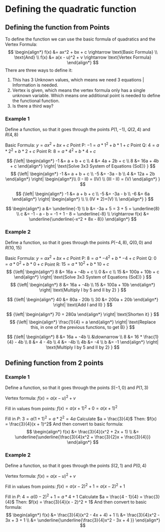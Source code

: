 # Defining the quadratic function

## Defining the function from Points
To define the function we can use the basic formula of quadratics and the Vertex Formula:
$$
\begin{align*}
f(x) &= ax^2 + bx + c \rightarrow \text{Basic Formula} \\
\text{And} \\
f(x) &= a(x - u)^2 + v \rightarrow \text{Vertex Formula}
\end{align*}
$$
There are three ways to define it:
1. This has 3 Unknown values, which means we need 3 equations | Information is needed.
2. Vertex is given, which means the vertex formula only has a single unknown variable. Which means one additional point is needed to define the functional function.
3. Is there a third way?


### Example 1
Define a function, so that it goes through the points $P(1, -1)$, $Q(2, 4)$ and $R(4, 8)$

Basic Formula: $\displaystyle y = ax^2 + bx + c$
Point P: $\displaystyle -1 = a * 1^2 + b * 1 + c$
Point Q: $\displaystyle 4 = a * 2^2 + b * 2 + c$
Point R: $\displaystyle 8 = a * 4^2 + b * 4 + c$

$$
{\left|
    \begin{align*}
    -1 &= a + b + c \\
    4 &= 4a + 2b + c \\
    8 &= 16a + 4b + c
    \end{align*}
\right|
\text{Solve 3x3 System of Equations (SoE)}
}
$$
$$
{\left|
    \begin{align*}
    -1 &= a + b + c \\
    -5 &= -3a - b \\
    4 &= 12a + 2b
    \end{align*}
\right|
    \begin{align*}\\
    (I - II) = (IV) \\
    (III - II) = (V)
    \end{align*}
}
$$

$$
{\left|
    \begin{align*}
    -1 &= a + b + c \\
    -5 &= -3a - b \\
    -6 &= 6a
    \end{align*}
\right|
    \begin{align*}
    \\
    \\
    (IV * 2)+(V) \\
    \end{align*}
}
$$

$$
\begin{align*}
a &= \underline{-1} \\
b &= -3a + 5 = 3 + 5 = \underline{8} \\
c &= -1 - a - b = -1 + 1 - 8 = \underline{-8} \\
\rightarrow f(x) &= \underline{\underline{-x^2 + 8x - 8}}
\end{align*}
$$


### Example 2
Define a function, so that it goes through the points $P(-4, 8)$, $Q(0, 0)$ and $R(10, 15)$

Basic Formula: $\displaystyle y = ax^2 + bx + c$
Point P: $\displaystyle 8 = a * -4^2 + b * -4 + c$
Point Q: $\displaystyle 0 = a * 0^2 + b * 0 + c$
Point R: $\displaystyle 15 = a * 10^2 + b * 10 + c$
$$
{\left|
    \begin{align*}
    8 &= 16a + -4b + c \\
    0 &= c \\
    15 &= 100a + 10b + c
    \end{align*}
\right|
\text{Solve 3x3 System of Equations (SoE)}
}
$$
$$
{\left|
    \begin{align*}
    8 &= 16a + -4b \\
    15 &= 100a + 10b
    \end{align*}
\right|
\text{Multiply I by 5 and II by 2}
}
$$

$$
{\left|
    \begin{align*}
    40 &= 80a - 20b \\
    30 &= 200a + 20b
    \end{align*}
\right|
\text{Add I and II}
}
$$

$$
{\left|
    \begin{align*}
    70 = 280a
    \end{align*}
\right|
\text{Shorten it}
}
$$
$$
{\left|
    \begin{align*}
    \frac{1}{4} = a
    \end{align*}
\right|
\text{Replace this, in one of the previous functions, to get B}
}
$$

$$
{\left|
    \begin{align*}
    8 &= 16a + -4b \\
    &\downarrow \\
    8 &= 16 * \frac{1}{4} - 4b \\
    8 &= 4 - 4b \\
    4 &= -4b \\
    4b &= -4 \\
    b &= -1
    \end{align*}
\right|
\text{Multiply I by 5 and II by 2}
}
$$


## Defining function from 2 points

### Example 1
Define a function, so that it goes through the points $S(-1, 0)$ and $P(1, 3)$

Vertex formula: $f(x) = a(x - u)^2 + v$

Fill in values from points: $f(x) = a(x + 1)^2 + 0 = a(x + 1)^2$

Fill in $P$: $3 = a(1 + 1)^2 = a * 2^2 = 4a$
Calculate $a = \frac{3}{4}$
Then: $f(x) = \frac{3}{4}(x + 1)^2$
And then convert to basic formula:
$$
\begin{align*}
f(x) &= \frac{3}{4}(x^2 + 2x + 1) \\
&= \underline{\underline{\frac{3}{4}x^2 + \frac{3}{2}x + \frac{3}{4}}}
\end{align*}
$$

### Example 2
Define a function, so that it goes through the points $S(2, 1)$ and $P(0, 4)$

Vertex formula: $f(x) = a(x - u)^2 + v$

Fill in values from points: $f(x) = a(x - 2)^2 + 1 = a(x - 2)^2 + 1$

Fill in $P$: $4 = a(0 - 2)^2 + 1 = a * 4 + 1$ 
Calculate $a = \frac{4 - 1}{4} = \frac{3}{4}$ 
Then: $f(x) = \frac{3}{4}(x - 2)^2 + 1$ 
And then convert to basic formula: 
$$ \begin{align*} 
f(x) &= \frac{3}{4}(x^2 - 4x + 4) + 1 \\ 
&= \frac{3}{4}x^2 - 3x + 3 + 1 \\
&= \underline{\underline{\frac{3}{4}x^2 - 3x + 4 }}
\end{align*} 
$$